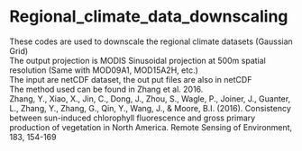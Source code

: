 # Regional_climate_data_downscaling
These codes are used to downscale the regional climate datasets (Gaussian Grid)   
The output projection is MODIS Sinusoidal projection at 500m spatial resolution (Same with MOD09A1, MOD15A2H, etc.)   
The input are netCDF dataset, the out put files are also in netCDF  
The method used can be found in Zhang et al. 2016.  
Zhang, Y., Xiao, X., Jin, C., Dong, J., Zhou, S., Wagle, P., Joiner, J., Guanter, L., Zhang, Y., Zhang, G., Qin, Y., Wang, J., & Moore, B.I. (2016). Consistency between sun-induced chlorophyll fluorescence and gross primary production of vegetation in North America. Remote Sensing of Environment, 183, 154-169
